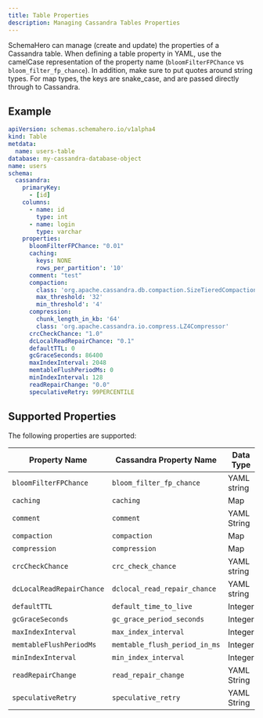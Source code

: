 ```yaml
---
title: Table Properties
description: Managing Cassandra Tables Properties
---
```


SchemaHero can manage (create and update) the properties of a Cassandra table.
When defining a table property in YAML, use the camelCase representation of the property name (`bloomFilterFPChance` vs `bloom_filter_fp_chance`).
In addition, make sure to put quotes around string types.
For map types, the keys are snake_case, and are passed directly through to Cassandra.

## Example

```yaml
apiVersion: schemas.schemahero.io/v1alpha4
kind: Table
metdata:
  name: users-table
database: my-cassandra-database-object
name: users
schema:
  cassandra:
    primaryKey:
      - [id]
    columns:
      - name: id
        type: int
      - name: login
        type: varchar
    properties:
      bloomFilterFPChance: "0.01"
      caching: 
        keys: NONE
        rows_per_partition': '10'
      comment: "test"
      compaction: 
        class: 'org.apache.cassandra.db.compaction.SizeTieredCompactionStrategy'
        max_threshold: '32'
        min_threshold': '4'
      compression:
        chunk_length_in_kb: '64'
        class: 'org.apache.cassandra.io.compress.LZ4Compressor'
      crcCheckChance: "1.0"
      dcLocalReadRepairChance: "0.1"
      defaultTTL: 0
      gcGraceSeconds: 86400
      maxIndexInterval: 2048
      memtableFlushPeriodMs: 0
      minIndexInterval: 128
      readRepairChange: "0.0"
      speculativeRetry: 99PERCENTILE
```

## Supported Properties

The following properties are supported:

| Property Name | Cassandra Property Name | Data Type |
|---------------|-------------------------|-----------|
| `bloomFilterFPChance` | `bloom_filter_fp_chance` | YAML string | 
| `caching` | `caching` | Map | 
| `comment` | `comment` | YAML String |
| `compaction` | `compaction` | Map |
| `compression` | `compression` | Map |
| `crcCheckChance` | `crc_check_chance` | YAML string |
| `dcLocalReadRepairChance` | `dclocal_read_repair_chance` | YAML string |
| `defaultTTL` | `default_time_to_live` | Integer |
| `gcGraceSeconds` | `gc_grace_period_seconds` | Integer |
| `maxIndexInterval` | `max_index_interval` | Integer |
| `memtableFlushPeriodMs` | `memtable_flush_period_in_ms` | Integer |
| `minIndexInterval` | `min_index_interval` | Integer |
| `readRepairChange` | `read_repair_change` | YAML String |
| `speculativeRetry` | `speculative_retry` | YAML String |




